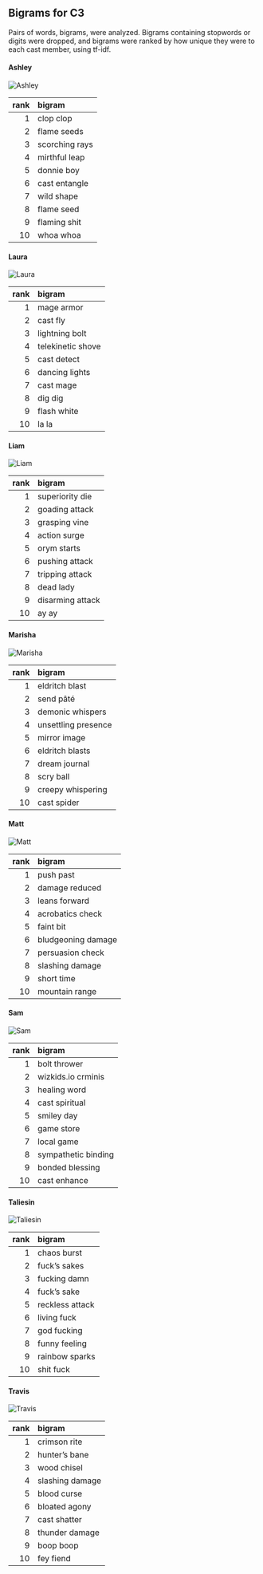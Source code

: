 
## Bigrams for C3

Pairs of words, bigrams, were analyzed. Bigrams containing stopwords or
digits were dropped, and bigrams were ranked by how unique they were to
each cast member, using tf-idf.

#### Ashley

![Ashley](../plots/bigramClouds/C3/C3ASHLEY.png)

| rank | bigram         |
| ---: | :------------- |
|    1 | clop clop      |
|    2 | flame seeds    |
|    3 | scorching rays |
|    4 | mirthful leap  |
|    5 | donnie boy     |
|    6 | cast entangle  |
|    7 | wild shape     |
|    8 | flame seed     |
|    9 | flaming shit   |
|   10 | whoa whoa      |

#### Laura

![Laura](../plots/bigramClouds/C3/C3LAURA.png)

| rank | bigram            |
| ---: | :---------------- |
|    1 | mage armor        |
|    2 | cast fly          |
|    3 | lightning bolt    |
|    4 | telekinetic shove |
|    5 | cast detect       |
|    6 | dancing lights    |
|    7 | cast mage         |
|    8 | dig dig           |
|    9 | flash white       |
|   10 | la la             |

#### Liam

![Liam](../plots/bigramClouds/C3/C3LIAM.png)

| rank | bigram           |
| ---: | :--------------- |
|    1 | superiority die  |
|    2 | goading attack   |
|    3 | grasping vine    |
|    4 | action surge     |
|    5 | orym starts      |
|    6 | pushing attack   |
|    7 | tripping attack  |
|    8 | dead lady        |
|    9 | disarming attack |
|   10 | ay ay            |

#### Marisha

![Marisha](../plots/bigramClouds/C3/C3MARISHA.png)

| rank | bigram              |
| ---: | :------------------ |
|    1 | eldritch blast      |
|    2 | send pâté           |
|    3 | demonic whispers    |
|    4 | unsettling presence |
|    5 | mirror image        |
|    6 | eldritch blasts     |
|    7 | dream journal       |
|    8 | scry ball           |
|    9 | creepy whispering   |
|   10 | cast spider         |

#### Matt

![Matt](../plots/bigramClouds/C3/C3MATT.png)

| rank | bigram             |
| ---: | :----------------- |
|    1 | push past          |
|    2 | damage reduced     |
|    3 | leans forward      |
|    4 | acrobatics check   |
|    5 | faint bit          |
|    6 | bludgeoning damage |
|    7 | persuasion check   |
|    8 | slashing damage    |
|    9 | short time         |
|   10 | mountain range     |

#### Sam

![Sam](../plots/bigramClouds/C3/C3SAM.png)

| rank | bigram              |
| ---: | :------------------ |
|    1 | bolt thrower        |
|    2 | wizkids.io crminis  |
|    3 | healing word        |
|    4 | cast spiritual      |
|    5 | smiley day          |
|    6 | game store          |
|    7 | local game          |
|    8 | sympathetic binding |
|    9 | bonded blessing     |
|   10 | cast enhance        |

#### Taliesin

![Taliesin](../plots/bigramClouds/C3/C3TALIESIN.png)

| rank | bigram          |
| ---: | :-------------- |
|    1 | chaos burst     |
|    2 | fuck’s sakes    |
|    3 | fucking damn    |
|    4 | fuck’s sake     |
|    5 | reckless attack |
|    6 | living fuck     |
|    7 | god fucking     |
|    8 | funny feeling   |
|    9 | rainbow sparks  |
|   10 | shit fuck       |

#### Travis

![Travis](../plots/bigramClouds/C3/C3TRAVIS.png)

| rank | bigram          |
| ---: | :-------------- |
|    1 | crimson rite    |
|    2 | hunter’s bane   |
|    3 | wood chisel     |
|    4 | slashing damage |
|    5 | blood curse     |
|    6 | bloated agony   |
|    7 | cast shatter    |
|    8 | thunder damage  |
|    9 | boop boop       |
|   10 | fey fiend       |
